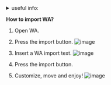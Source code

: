 <!DOCTYPE html> 
<details> 
        <summary>useful info:</summary> <pre>
         https://discord.gg/addony-dlia-sirus-su-914079030125420565 - Addons
         https://github.com/Mr-Dan/AddonUpdater/archive/refs/heads/main.zip - AddonUpdater download link
        </pre></details> 
</html>

**How to import WA?**
1. Open WA.
2. Press the import button.
![image](https://github.com/ProgramM1STER/WA-for-sirus/assets/58431338/e4187751-0e51-4ee9-897a-d98711608a28)

3. Insert a WA import text.
![image](https://github.com/ProgramM1STER/WA-for-sirus/assets/58431338/02a78d70-12d5-455b-b914-f8c6e5f59d59)

4. Press the import button.
5. Customize, move and enjoy!
![image](https://github.com/ProgramM1STER/WA-for-sirus/assets/58431338/1dc2fb1f-2871-4aae-8e20-25ca1698abcd)
